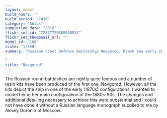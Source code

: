 ```yaml
---
layout: model
build_hours: ""
build_period: "2016"
category: "Ships"
completion_date: "2016"
flickr_set_id: "72177720308038853"
flickr_set_thumbnail_url: ""
model_id: "189"
scale: "1/350"
summary: "Russian Coast Defence Battleship Novgorod, Black Sea early 1880s

"
title: "Novgorod"
---
```


The Russian round battleships are rightly quite famous and a number of resin kits have been produced of the first one, Novgorod. However, all the kits depict the ship in one of the early (1870s) configurations. I wanted to model her in her main configuration of the 1880s-90s. The changes and additional detailing necessary to achieve this were substantial and I could not have done it without a Russian language monograph supplied to me by Alexey Doronin of Moscow.
